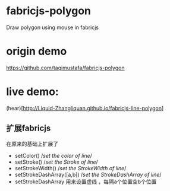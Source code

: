 # fabricjs-polygon
Draw polygon using mouse in fabricjs

# origin demo
https://github.com/taqimustafa/fabricjs-polygon

# live demo:
(hear)[http://Liquid-Zhangliquan.github.io/fabricjs-line-polygon]

## 扩展fabricjs
在原来的基础上扩展了
* setColor() /*set the color of line*/
* setStroke() /*set the Stroke of line*/
* setStrokeWidth() /*set the StrokeWidth of line*/
* setStrokeDashArray([a,b]) /*set the StrokeDashArray of line*/
* setStrokeDashArray 用来设置虚线 ，每隔a个位置空b个位置
